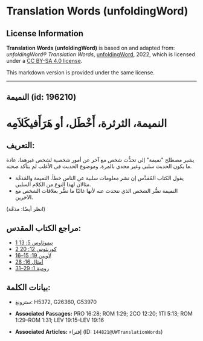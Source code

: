 # Translation Words (unfoldingWord)

## License Information

**Translation Words (unfoldingWord)** is based on and adapted from: _unfoldingWord® Translation Words_, [unfoldingWord](https://unfoldingword.org/utw), 2022, which is licensed under a [CC BY-SA 4.0 license](https://creativecommons.org/licenses/by-sa/4.0/legalcode.en).

This markdown version is provided under the same license.



--------------------------------

## النميمة (id: 196210)

النميمة، الثرثرة، **أَخْطَل، أو هَرَأَ****في****كَلاَمِه**
==========================================================

التعريف:
--------

يشير مصطلح "نميمة" إلى تحدُّث شخص مع آخر عن أمور شخصية لشخص غيرهما، عادة ما يكون الحديث سلبي وغير مجدي بالمرة. وموضوع الحديث في الأغلب لم يتأكد صحته.

* يقول الكتاب المُقدَّس إن نشر معلومات سلبية عن الناس خطأ. النميمة والمَذمَّة مثالان لهذا النوع من الكلام السلبي.
* النميمة تضُّر الشخص الذي نتحدث عنه لأنها غالبًا ما تضُّر بعلاقات الشخص مع الآخرين.

(انظر أيضًا: مذمَّة)

مراجع الكتاب المقدس:
--------------------

* [1 تيموثاوس 5: 13](https://ref.ly/1Tim5:13)
* [2 كورنثوس 12: 20](https://ref.ly/2Cor12:20)
* [لاويين 19: 15–16](https://ref.ly/Lev19:15-Lev19:16)
* [أمثال 16: 28](https://ref.ly/Prov16:28)
* [رومية 1: 29–31](https://ref.ly/Rom1:29-Rom1:31)

بيانات الكلمة:
--------------

* سترونغ: H5372, G26360, G53970

* **Associated Passages:** PRO 16:28; ROM 1:29; 2CO 12:20; 1TI 5:13; ROM 1:29–ROM 1:31; LEV 19:15–LEV 19:16
* **Associated Articles:** إفتراء (ID: `144821@UWTranslationWords`)

